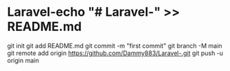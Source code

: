 # Laravel-echo "# Laravel-" >> README.md
  git init
  git add README.md
  git commit -m "first commit"
  git branch -M main
  git remote add origin https://github.com/Dammy883/Laravel-.git
  git push -u origin main
